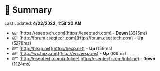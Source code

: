 # 📖 Summary
Last updated: **4/22/2022, 1:58:20 AM**

- `GET` [https://eseqtech.com](https://eseqtech.com) - **Down** (3315ms)
- `GET` [http://forum.eseqtech.com](http://forum.eseqtech.com) - **Up** (5278ms)
- `GET` [http://hexp.net](http://hexp.net) - **Up** (159ms)
- `GET` [http://ws.hexp.net](http://ws.hexp.net) - **Up** (168ms)
- `GET` [http://eseqtech.com/infoline](http://eseqtech.com/infoline) - **Down** (1924ms)
